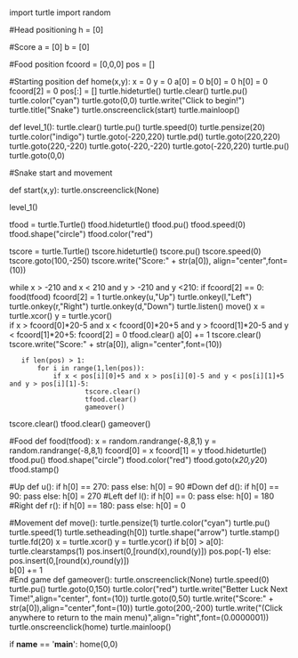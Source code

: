 # 



import turtle
import random

#Head positioning
h = [0]

#Score
a = [0]
b = [0]

#Food position
fcoord = [0,0,0]
pos = []

#Starting position
def home(x,y):
   x = 0
   y = 0
   a[0] = 0
   b[0] = 0
   h[0] = 0
   fcoord[2] = 0
   pos[:] = []
   turtle.hideturtle()
   turtle.clear()
   turtle.pu()
   turtle.color("cyan")
   turtle.goto(0,0)
   turtle.write("Click to begin!")
   turtle.title("Snake")
   turtle.onscreenclick(start)
   turtle.mainloop()

def level_1():
   turtle.clear()
   turtle.pu()
   turtle.speed(0)
   turtle.pensize(20)
   turtle.color("indigo")
   turtle.goto(-220,220)
   turtle.pd()
   turtle.goto(220,220)
   turtle.goto(220,-220)
   turtle.goto(-220,-220)
   turtle.goto(-220,220)
   turtle.pu()
   turtle.goto(0,0)

#Snake start and movement

def start(x,y):
   turtle.onscreenclick(None)

   level_1()

   tfood = turtle.Turtle()
   tfood.hideturtle()
   tfood.pu()
   tfood.speed(0)
   tfood.shape("circle")
   tfood.color("red")

   tscore = turtle.Turtle()
   tscore.hideturtle()
   tscore.pu()
   tscore.speed(0)
   tscore.goto(100,-250)
   tscore.write("Score:" + str(a[0]), align="center",font=(10))
  
   while x > -210 and x < 210 and y > -210 and y <210:
       if fcoord[2] == 0:
           food(tfood)
           fcoord[2] = 1
       turtle.onkey(u,"Up")
       turtle.onkey(l,"Left")
       turtle.onkey(r,"Right")
       turtle.onkey(d,"Down")
       turtle.listen()
       move()
       x = turtle.xcor()
       y = turtle.ycor()       
       if x > fcoord[0]*20-5 and x < fcoord[0]*20+5 and y > fcoord[1]*20-5 and y < fcoord[1]*20+5:
           fcoord[2] = 0
           tfood.clear()
           a[0] += 1
           tscore.clear()
           tscore.write("Score:" + str(a[0]), align="center",font=(10))
      
       if len(pos) > 1:
           for i in range(1,len(pos)):
               if x < pos[i][0]+5 and x > pos[i][0]-5 and y < pos[i][1]+5 and y > pos[i][1]-5:
                       tscore.clear()
                       tfood.clear()
                       gameover()
   tscore.clear()
   tfood.clear()
   gameover()

#Food
def food(tfood):
   x = random.randrange(-8,8,1)
   y = random.randrange(-8,8,1)
   fcoord[0] = x
   fcoord[1] = y
   tfood.hideturtle()
   tfood.pu()
   tfood.shape("circle")
   tfood.color("red")
   tfood.goto(x*20,y*20)
   tfood.stamp()

#Up
def u():
   if h[0] == 270:
       pass
   else:
       h[0] = 90
#Down
def d():
   if h[0] == 90:
       pass
   else:
       h[0] = 270
#Left
def l():
   if h[0] == 0:
       pass
   else:
       h[0] = 180
#Right
def r():
   if h[0] == 180:
       pass
   else:
       h[0] = 0

#Movement
def move():
   turtle.pensize(1)
   turtle.color("cyan")
   turtle.pu()
   turtle.speed(1)
   turtle.setheading(h[0])
   turtle.shape("arrow")
   turtle.stamp()
   turtle.fd(20)
   x = turtle.xcor()
   y = turtle.ycor()
   if b[0] > a[0]:    
       turtle.clearstamps(1)
       pos.insert(0,[round(x),round(y)])
       pos.pop(-1)
   else:
       pos.insert(0,[round(x),round(y)])      
       b[0] += 1   
#End game
def gameover():
   turtle.onscreenclick(None)
   turtle.speed(0)
   turtle.pu()
   turtle.goto(0,150)
   turtle.color("red")
   turtle.write("Better Luck Next Time!",align="center", font=(10))
   turtle.goto(0,50)
   turtle.write("Score:" + str(a[0]),align="center",font=(10))
   turtle.goto(200,-200)
   turtle.write("(Click anywhere to return to the main menu)",align="right",font=(0.0000001))
   turtle.onscreenclick(home)
   turtle.mainloop()
  
if __name__ == '__main__':
   home(0,0)

